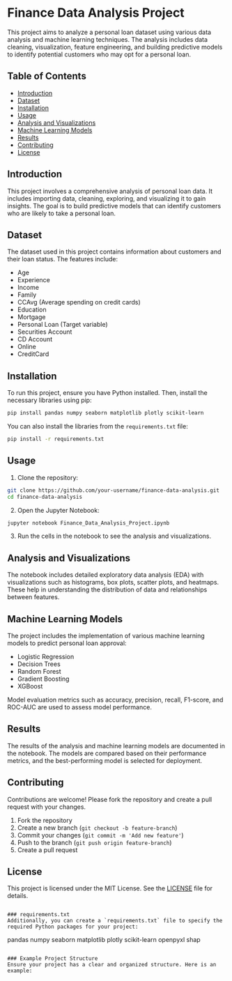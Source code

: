 
# Finance Data Analysis Project

This project aims to analyze a personal loan dataset using various data analysis and machine learning techniques. The analysis includes data cleaning, visualization, feature engineering, and building predictive models to identify potential customers who may opt for a personal loan.

## Table of Contents
- [Introduction](#introduction)
- [Dataset](#dataset)
- [Installation](#installation)
- [Usage](#usage)
- [Analysis and Visualizations](#analysis-and-visualizations)
- [Machine Learning Models](#machine-learning-models)
- [Results](#results)
- [Contributing](#contributing)
- [License](#license)

## Introduction
This project involves a comprehensive analysis of personal loan data. It includes importing data, cleaning, exploring, and visualizing it to gain insights. The goal is to build predictive models that can identify customers who are likely to take a personal loan.

## Dataset
The dataset used in this project contains information about customers and their loan status. The features include:
- Age
- Experience
- Income
- Family
- CCAvg (Average spending on credit cards)
- Education
- Mortgage
- Personal Loan (Target variable)
- Securities Account
- CD Account
- Online
- CreditCard

## Installation
To run this project, ensure you have Python installed. Then, install the necessary libraries using pip:

```bash
pip install pandas numpy seaborn matplotlib plotly scikit-learn
```

You can also install the libraries from the `requirements.txt` file:

```bash
pip install -r requirements.txt
```

## Usage
1. Clone the repository:

```bash
git clone https://github.com/your-username/finance-data-analysis.git
cd finance-data-analysis
```

2. Open the Jupyter Notebook:

```bash
jupyter notebook Finance_Data_Analysis_Project.ipynb
```

3. Run the cells in the notebook to see the analysis and visualizations.

## Analysis and Visualizations
The notebook includes detailed exploratory data analysis (EDA) with visualizations such as histograms, box plots, scatter plots, and heatmaps. These help in understanding the distribution of data and relationships between features.

## Machine Learning Models
The project includes the implementation of various machine learning models to predict personal loan approval:
- Logistic Regression
- Decision Trees
- Random Forest
- Gradient Boosting
- XGBoost

Model evaluation metrics such as accuracy, precision, recall, F1-score, and ROC-AUC are used to assess model performance.

## Results
The results of the analysis and machine learning models are documented in the notebook. The models are compared based on their performance metrics, and the best-performing model is selected for deployment.

## Contributing
Contributions are welcome! Please fork the repository and create a pull request with your changes.

1. Fork the repository
2. Create a new branch (`git checkout -b feature-branch`)
3. Commit your changes (`git commit -m 'Add new feature'`)
4. Push to the branch (`git push origin feature-branch`)
5. Create a pull request

## License
This project is licensed under the MIT License. See the [LICENSE](LICENSE) file for details.
```

### requirements.txt
Additionally, you can create a `requirements.txt` file to specify the required Python packages for your project:

```
pandas
numpy
seaborn
matplotlib
plotly
scikit-learn
openpyxl
shap
```

### Example Project Structure
Ensure your project has a clear and organized structure. Here is an example:




